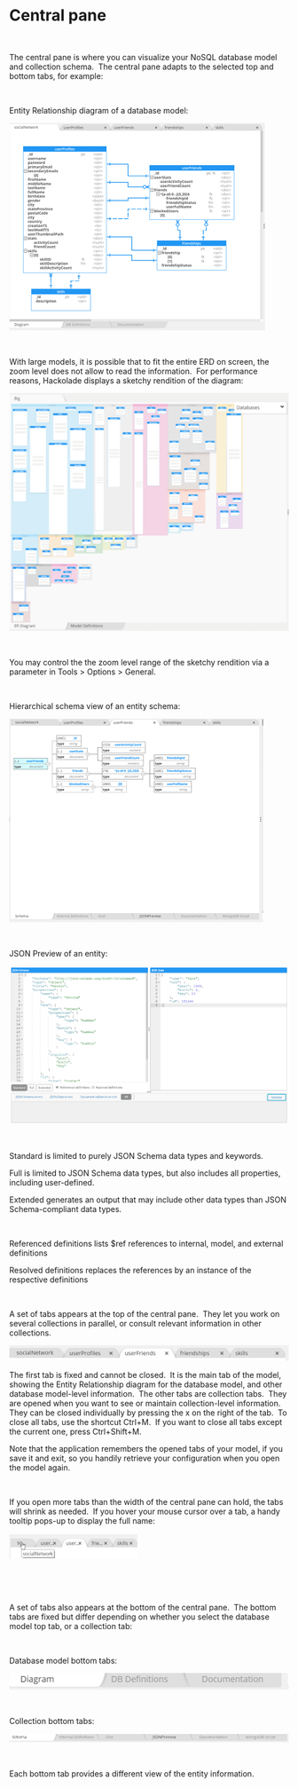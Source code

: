 # Central pane

&nbsp;

The central pane is where you can visualize your NoSQL database model and collection schema.&nbsp; The central pane adapts to the selected top and bottom tabs, for example:

&nbsp;

Entity Relationship diagram of a database model:

![Image](<lib/Central%20pane%20-%20ER%20diagram.png>)

&nbsp;

With large models, it is possible that to fit the entire ERD on screen, the zoom level does not allow to read the information.&nbsp; For performance reasons, Hackolade displays a sketchy rendition of the diagram:

![Image](<lib/Central%20pane%20-%20sketchy%20ERD.png>)

&nbsp;

You may control the the zoom level range of the sketchy rendition via a parameter in Tools \> Options \> General.

&nbsp;

Hierarchical schema view of an entity schema:

![Image](<lib/Central%20pane%20-%20hierarchical%20schema%20view.png>)

&nbsp;

JSON Preview of an entity:

![Image](<lib/Central%20pane%20-%20JSON%20Preview.png>)

&nbsp;

Standard is limited to purely JSON Schema data types and keywords.

Full is limited to JSON Schema data types, but also includes all properties, including user-defined.

Extended generates an output that may include other data types than JSON Schema-compliant data types.

&nbsp;

Referenced definitions lists $ref references to internal, model, and external definitions

Resolved definitions replaces the references by an instance of the respective definitions

&nbsp;

A set of tabs appears at the top of the central pane.&nbsp; They let you work on several collections in parallel, or consult relevant information in other collections.

![Image](<lib/Central%20pane%20-%20top%20tabs.png>)

The first tab is fixed and cannot be closed.&nbsp; It is the main tab of the model, showing the Entity Relationship diagram for the database model, and other database model-level information.&nbsp; The other tabs are collection tabs.&nbsp; They are opened when you want to see or maintain collection-level information.&nbsp; They can be closed individually by pressing the x on the right of the tab.&nbsp; To close all tabs, use the shortcut Ctrl+M.&nbsp; If you want to close all tabs except the current one, press Ctrl+Shift+M.

Note that the application remembers the opened tabs of your model, if you save it and exit, so you handily retrieve your configuration when you open the model again.

&nbsp;

If you open more tabs than the width of the central pane can hold, the tabs will shrink as needed.&nbsp; If you hover your mouse cursor over a tab, a handy tooltip pops-up to display the full name:

![Image](<lib/Central%20pane%20-%20tab%20tooltip.png>)

&nbsp;

&nbsp;

A set of tabs also appears at the bottom of the central pane.&nbsp; The bottom tabs are fixed but differ depending on whether you select the database model top tab, or a collection tab:

&nbsp;

Database model bottom tabs:

![Image](<lib/Central%20pane%20-%20DB%20bottom%20tabs.png>)

&nbsp;

Collection bottom tabs:

![Image](<lib/Central%20pane%20-%20collection%20bottom%20tabs.png>)

&nbsp;

Each bottom tab provides a different view of the entity information. &nbsp;

